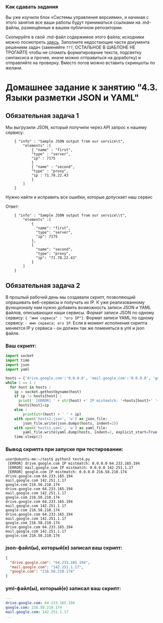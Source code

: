 ### Как сдавать задания

Вы уже изучили блок «Системы управления версиями», и начиная с этого занятия все ваши работы будут приниматься ссылками на .md-файлы, размещённые в вашем публичном репозитории.

Скопируйте в свой .md-файл содержимое этого файла; исходники можно посмотреть [здесь](https://raw.githubusercontent.com/netology-code/sysadm-homeworks/devsys10/04-script-03-yaml/README.md). Заполните недостающие части документа решением задач (заменяйте `???`, ОСТАЛЬНОЕ В ШАБЛОНЕ НЕ ТРОГАЙТЕ чтобы не сломать форматирование текста, подсветку синтаксиса и прочее, иначе можно отправиться на доработку) и отправляйте на проверку. Вместо логов можно вставить скриншоты по желани.

# Домашнее задание к занятию "4.3. Языки разметки JSON и YAML"


## Обязательная задача 1
Мы выгрузили JSON, который получили через API запрос к нашему сервису:
```
    { "info" : "Sample JSON output from our service\t",
        "elements" :[
            { "name" : "first",
            "type" : "server",
            "ip" : 7175 
            }
            { "name" : "second",
            "type" : "proxy",
            "ip : 71.78.22.43
            }
        ]
    }
```
  Нужно найти и исправить все ошибки, которые допускает наш сервис
  
Ответ:  
```
    { "info" : "Sample JSON output from our service\\t",
        "elements" :[
            {
			  "name": "first",
              "type": "server",
              "ip": 7175 
            },
            { 
			  "name": "second",
              "type": "proxy",
              "ip": "71.78.22.43"
            }
        ]
    }
```

## Обязательная задача 2
В прошлый рабочий день мы создавали скрипт, позволяющий опрашивать веб-сервисы и получать их IP. К уже реализованному функционалу нам нужно добавить возможность записи JSON и YAML файлов, описывающих наши сервисы. Формат записи JSON по одному сервису: `{ "имя сервиса" : "его IP"}`. Формат записи YAML по одному сервису: `- имя сервиса: его IP`. Если в момент исполнения скрипта меняется IP у сервиса - он должен так же поменяться в yml и json файле.

### Ваш скрипт:
```python
import socket
import time
import json
import yaml

hosts = {'drive.google.com':'0.0.0.0', 'mail.google.com':'0.0.0.0', 'google.com':'0.0.0.0'}
while 1 == 1 :
  for host in hosts :
    ip = socket.gethostbyname(host)
    if ip != hosts[host] :
      print(' [ERROR] ' + str(host) +' IP mistmatch: '+hosts[host]+' '+ip)
      hosts[host]=ip
    else :
        print(str(host) + ' ' + ip)
    with open('hosts1.json', 'w') as json_file:
        json_file.write(json.dumps(hosts, indent=2))
    with open('hosts1.yaml', 'w') as yaml_file:
        yaml_file.write(yaml.dump(hosts, indent=2, explicit_start=True, explicit_end=True))
    time.sleep(2)
```

### Вывод скрипта при запуске при тестировании:
```
user@ubuntu-me:~/test$ python3 test4.py
 [ERROR] drive.google.com IP mistmatch: 0.0.0.0 64.233.165.194
 [ERROR] mail.google.com IP mistmatch: 0.0.0.0 142.251.1.17
 [ERROR] google.com IP mistmatch: 0.0.0.0 216.58.210.174
drive.google.com 64.233.165.194
mail.google.com 142.251.1.17
google.com 216.58.210.174
drive.google.com 64.233.165.194
mail.google.com 142.251.1.17
google.com 216.58.210.174
drive.google.com 64.233.165.194
mail.google.com 142.251.1.17
google.com 216.58.210.174
drive.google.com 64.233.165.194
mail.google.com 142.251.1.17
google.com 216.58.210.174
drive.google.com 64.233.165.194
mail.google.com 142.251.1.17
google.com 216.58.210.174
```

### json-файл(ы), который(е) записал ваш скрипт:
```json
{
  "drive.google.com": "64.233.165.194",
  "mail.google.com": "142.251.1.17",
  "google.com": "216.58.210.174"
}
```

### yml-файл(ы), который(е) записал ваш скрипт:
```yaml
---
drive.google.com: 64.233.165.194
google.com: 216.58.210.174
mail.google.com: 142.251.1.17
...
```
